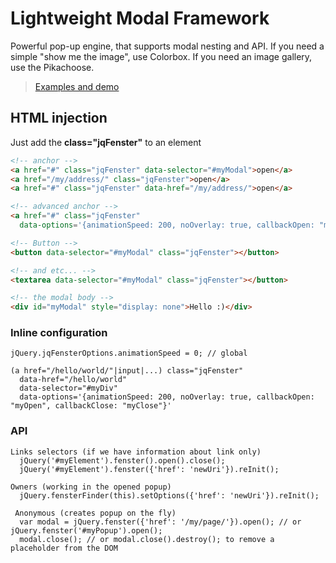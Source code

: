 Lightweight Modal Framework
=============

Powerful pop-up engine, that supports modal nesting and API. If you need a simple "show me the image", use Colorbox. If you need an image gallery, use the Pikachoose.

> [Examples and demo](http://kkamkou.github.com/jqFenster/)

## HTML injection
Just add the **class="jqFenster"** to an element
```html
<!-- anchor -->
<a href="#" class="jqFenster" data-selector="#myModal">open</a>
<a href="/my/address/" class="jqFenster">open</a>
<a href="#" class="jqFenster" data-href="/my/address/">open</a>

<!-- advanced anchor -->
<a href="#" class="jqFenster"
  data-options='{animationSpeed: 200, noOverlay: true, callbackOpen: "myOpen", callbackClose: "myClose"}'>super-puper link</a>

<!-- Button -->
<button data-selector="#myModal" class="jqFenster"></button>

<!-- and etc... -->
<textarea data-selector="#myModal" class="jqFenster"></button>

<!-- the modal body -->
<div id="myModal" style="display: none">Hello :)</div>
```
### Inline configuration
```
jQuery.jqFensterOptions.animationSpeed = 0; // global

(a href="/hello/world/"|input|...) class="jqFenster"
  data-href="/hello/world"
  data-selector="#myDiv"
  data-options='{animationSpeed: 200, noOverlay: true, callbackOpen: "myOpen", callbackClose: "myClose"}'
```

### API
```
Links selectors (if we have information about link only)
  jQuery('#myElement').fenster().open().close();
  jQuery('#myElement').fenster({'href': 'newUri'}).reInit();
 
Owners (working in the opened popup)
  jQuery.fensterFinder(this).setOptions({'href': 'newUri'}).reInit();
 
 Anonymous (creates popup on the fly)
  var modal = jQuery.fenster({'href': '/my/page/'}).open(); // or jQuery.fenster('#myPopup').open();
  modal.close(); // or modal.close().destroy(); to remove a placeholder from the DOM

 ```
